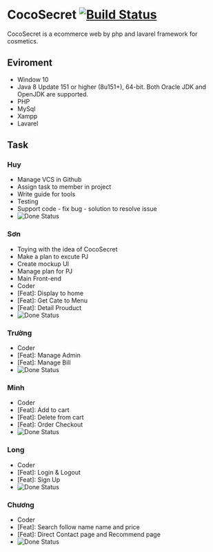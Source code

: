 # CocoSecret <a href="http://myphamngocson.000webhostapp.com/"><img src="https://travis-ci.org/laravel/framework.svg" alt="Build Status"></a>

CocoSecret is a ecommerce web by php and lavarel framework for cosmetics.

## Eviroment

* Window 10
* Java 8 Update 151 or higher (8u151+), 64-bit. Both Oracle JDK and OpenJDK are supported.
* PHP
* MySql
* Xampp
* Lavarel

## Task

### Huy
* Manage VCS in Github
* Assign task to member in project
* Write guide for tools
* Testing
* Support code - fix bug - solution to resolve issue
* <img src="https://image.flaticon.com/icons/svg/25/25179.svg" alt="Done Status" height=”50″ width=”50″>

### Sơn
* Toying with the idea of CocoSecret
* Make a plan to excute PJ
* Create mockup UI
* Manage plan for PJ
* Main Front-end
* Coder
* [Feat]: Display to home
* [Feat]: Get Cate to Menu
* [Feat]: Detail Prouduct
* <img src="https://image.flaticon.com/icons/svg/25/25179.svg" alt="Done Status" height=”50″ width=”50″>

### Trường
* Coder
* [Feat]: Manage Admin
* [Feat]: Manage Bill
* <img src="https://image.flaticon.com/icons/svg/25/25179.svg" alt="Done Status" height=”50″ width=”50″>

### Minh
* Coder
* [Feat]: Add to cart
* [Feat]: Delete from cart
* [Feat]: Order Checkout
* <img src="https://image.flaticon.com/icons/svg/25/25179.svg" alt="Done Status" height=”50″ width=”50″>

### Long
* Coder
* [Feat]: Login & Logout
* [Feat]: Sign Up
* <img src="https://image.flaticon.com/icons/svg/25/25179.svg" alt="Done Status" height=”50″ width=”50″>

### Chương
* Coder
* [Feat]: Search follow name name and price
* [Feat]: Direct Contact page and Recommend page
* <img src="https://image.flaticon.com/icons/svg/25/25179.svg" alt="Done Status" height=”50″ width=”50″>